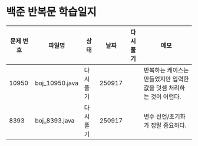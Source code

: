 # 백준 반복문 학습일지

| 문제 번호 | 파일명    | 상태        | 날짜 | 다시 풀기 | 메모                          |
|-----------|---------------|------------|------|----|----------------------------|
| 10950     | boj_10950.java| 다시 풀기  | 250917 |   |반복하는 케이스는 만들었지만 입력한 값을 덧셈 처리하는 것이 어렵다.    |
| 8393      | boj_8393.java | 다시 풀기  | 250917 |    | 변수 선언/초기화가 정말 중요하다. |
